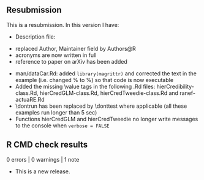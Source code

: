## Resubmission
This is a resubmission. In this version I have:
 - Description file: 
  + replaced Author, Maintainer field by Authors@R
  + acronyms are now written in full
  + reference to paper on arXiv has been added
 - man/dataCar.Rd: added `library(magrittr)` and corrected the text in the example (i.e. changed % to \%) so that code is now executable
 - Added the missing \value tags in the following .Rd files: hierCredibility-class.Rd, hierCredGLM-class.Rd, hierCredTweedie-class.Rd and ranef-actuaRE.Rd
 - \dontrun has been replaced by \donttest where applicable (all these examples run longer than 5 sec)
 - Functions hierCredGLM and hierCredTweedie no longer write messages to the console when `verbose = FALSE`


## R CMD check results

0 errors | 0 warnings | 1 note

* This is a new release.
